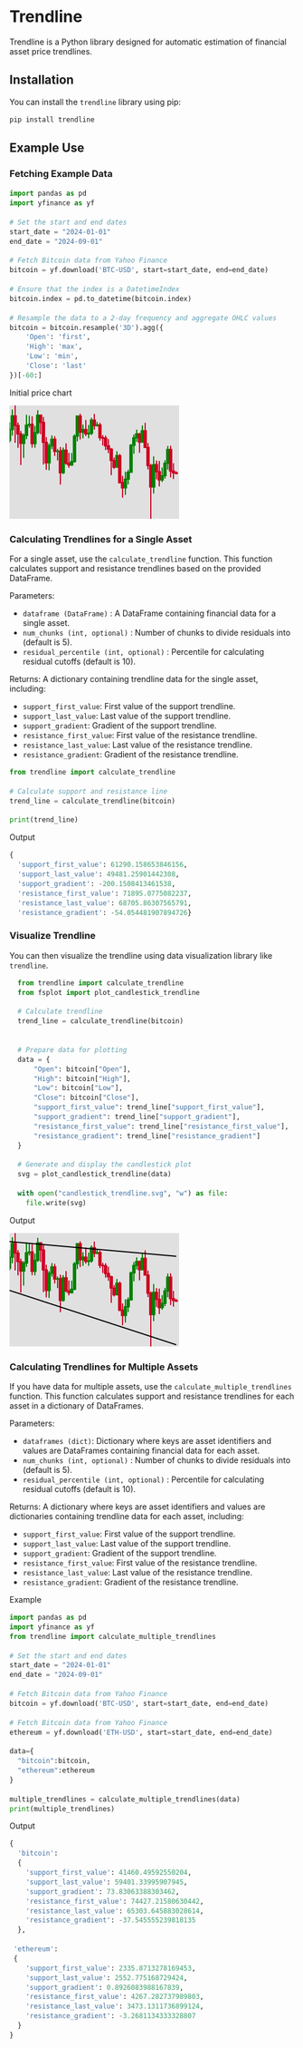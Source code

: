 # Trendline

Trendline is a Python library designed for automatic estimation of financial asset price trendlines.

## Installation

You can install the `trendline` library using pip:

```bash
pip install trendline
```

## Example Use

### Fetching Example Data

```python
import pandas as pd
import yfinance as yf

# Set the start and end dates
start_date = "2024-01-01"
end_date = "2024-09-01"

# Fetch Bitcoin data from Yahoo Finance
bitcoin = yf.download('BTC-USD', start=start_date, end=end_date)

# Ensure that the index is a DatetimeIndex
bitcoin.index = pd.to_datetime(bitcoin.index)

# Resample the data to a 2-day frequency and aggregate OHLC values
bitcoin = bitcoin.resample('3D').agg({
    'Open': 'first',
    'High': 'max',
    'Low': 'min',
    'Close': 'last'
})[-60:]
```

Initial price chart

![Candlestick Plot](images/candlestick.svg)


### Calculating Trendlines for a Single Asset
For a single asset, use the `calculate_trendline` function. This function calculates support and resistance trendlines based on the provided DataFrame.

Parameters:
- `dataframe (DataFrame)` : A DataFrame containing financial data for a single asset.
- `num_chunks (int, optional)` : Number of chunks to divide residuals into (default is 5).
- `residual_percentile (int, optional)` : Percentile for calculating residual cutoffs (default is 10).

Returns:
A dictionary containing trendline data for the single asset, including:
- `support_first_value`: First value of the support trendline.
- `support_last_value`: Last value of the support trendline.
- `support_gradient`: Gradient of the support trendline.
- `resistance_first_value`: First value of the resistance trendline.
- `resistance_last_value`: Last value of the resistance trendline.
- `resistance_gradient`: Gradient of the resistance trendline.

```python
from trendline import calculate_trendline

# Calculate support and resistance line
trend_line = calculate_trendline(bitcoin)

print(trend_line)
```

Output
```python
{
  'support_first_value': 61290.158653846156, 
  'support_last_value': 49481.25901442308, 
  'support_gradient': -200.1508413461538, 
  'resistance_first_value': 71895.0775082237, 
  'resistance_last_value': 68705.86307565791, 
  'resistance_gradient': -54.054481907894726}
```




### Visualize Trendline
You can then visualize the trendline using data visualization library like `trendline`.

```python
  from trendline import calculate_trendline
  from fsplot import plot_candlestick_trendline

  # Calculate trendline
  trend_line = calculate_trendline(bitcoin)


  # Prepare data for plotting
  data = {
      "Open": bitcoin["Open"],
      "High": bitcoin["High"],
      "Low": bitcoin["Low"],
      "Close": bitcoin["Close"],
      "support_first_value": trend_line["support_first_value"],
      "support_gradient": trend_line["support_gradient"],
      "resistance_first_value": trend_line["resistance_first_value"],
      "resistance_gradient": trend_line["resistance_gradient"]
  }

  # Generate and display the candlestick plot
  svg = plot_candlestick_trendline(data)

  with open("candlestick_trendline.svg", "w") as file:
    file.write(svg)
```

Output

![Candlestick Plot with Trendline](images/candlestick_trendline.svg)




### Calculating Trendlines for Multiple Assets
If you have data for multiple assets, use the `calculate_multiple_trendlines` function. This function calculates support and resistance trendlines for each asset in a dictionary of DataFrames.

Parameters:
- `dataframes (dict)`: Dictionary where keys are asset identifiers and values are DataFrames containing financial data for each asset.
- `num_chunks (int, optional)` : Number of chunks to divide residuals into (default is 5).
- `residual_percentile (int, optional)` : Percentile for calculating residual cutoffs (default is 10).

Returns:
A dictionary where keys are asset identifiers and values are dictionaries containing trendline data for each asset, including:
- `support_first_value`: First value of the support trendline.
- `support_last_value`: Last value of the support trendline.
- `support_gradient`: Gradient of the support trendline.
- `resistance_first_value`: First value of the resistance trendline.
- `resistance_last_value`: Last value of the resistance trendline.
- `resistance_gradient`: Gradient of the resistance trendline.



Example
```python
import pandas as pd
import yfinance as yf
from trendline import calculate_multiple_trendlines

# Set the start and end dates
start_date = "2024-01-01"
end_date = "2024-09-01"

# Fetch Bitcoin data from Yahoo Finance
bitcoin = yf.download('BTC-USD', start=start_date, end=end_date)

# Fetch Bitcoin data from Yahoo Finance
ethereum = yf.download('ETH-USD', start=start_date, end=end_date)

data={
  "bitcoin":bitcoin,
  "ethereum":ethereum
}

multiple_trendlines = calculate_multiple_trendlines(data)
print(multiple_trendlines)

```

Output
```python
{
  'bitcoin': 
  {
    'support_first_value': 41460.49592550204,
    'support_last_value': 59401.33995907945,
    'support_gradient': 73.83063388303462,
    'resistance_first_value': 74427.21580630442,
    'resistance_last_value': 65303.645883028614,
    'resistance_gradient': -37.545555239818135
  },
 
 'ethereum': 
 {
    'support_first_value': 2335.8713278169453,
    'support_last_value': 2552.775168729424,
    'support_gradient': 0.8926083988167839,
    'resistance_first_value': 4267.282737989803,
    'resistance_last_value': 3473.1311736899124,
    'resistance_gradient': -3.2681134333328807
  }
}
```





